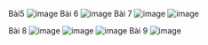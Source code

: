 Bài5
![image](https://github.com/ChiNguyenHuu/HUIT_CT4_T7-12_THKTLT/assets/134642964/334c3f8c-b697-4be1-8a24-00d602caf2c2)
Bài 6
![image](https://github.com/ChiNguyenHuu/HUIT_CT4_T7-12_THKTLT/assets/134642964/e7ad169d-d425-4244-a032-9c8de868e6a1)
Bài 7 
![image](https://github.com/ChiNguyenHuu/HUIT_CT4_T7-12_THKTLT/assets/134642964/b4802fa2-e48e-45e0-818b-1028839dfb2d)
![image](https://github.com/ChiNguyenHuu/HUIT_CT4_T7-12_THKTLT/assets/134642964/46572ae7-c878-45a4-b5d5-c925f1653fd7)

Bài 8 
![image](https://github.com/ChiNguyenHuu/HUIT_CT4_T7-12_THKTLT/assets/134642964/9d23dba4-2234-4082-bb9c-f0fc682399c4)
![image](https://github.com/ChiNguyenHuu/HUIT_CT4_T7-12_THKTLT/assets/134642964/edb80b13-2678-4369-b2af-fe249a7ad25f)
![image](https://github.com/ChiNguyenHuu/HUIT_CT4_T7-12_THKTLT/assets/134642964/a598fd3c-4c40-4d09-8f9c-7a5dfc498ccb)
Bài 9 
![image](https://github.com/user-attachments/assets/b4e60e38-2e62-416e-9232-e6b11fdb43ea)

